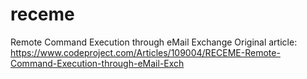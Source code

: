 # receme
Remote Command Execution through eMail Exchange
Original article: https://www.codeproject.com/Articles/109004/RECEME-Remote-Command-Execution-through-eMail-Exch

